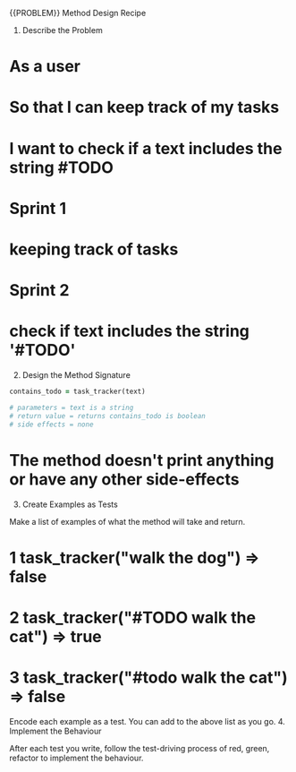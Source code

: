 {{PROBLEM}} Method Design Recipe

1. Describe the Problem

# As a user
# So that I can keep track of my tasks
# I want to check if a text includes the string #TODO

# Sprint 1
# keeping track of tasks

# Sprint 2
# check if text includes the string '#TODO'

2. Design the Method Signature

``` ruby
contains_todo = task_tracker(text)

# parameters = text is a string
# return value = returns contains_todo is boolean
# side effects = none
```
# The method doesn't print anything or have any other side-effects

3. Create Examples as Tests

Make a list of examples of what the method will take and return.

#  1 task_tracker("walk the dog") => false
# 2  task_tracker("#TODO walk the cat") => true
# 3 task_tracker("#todo walk the cat") => false


Encode each example as a test. You can add to the above list as you go.
4. Implement the Behaviour

After each test you write, follow the test-driving process of red, green, refactor to implement the behaviour.